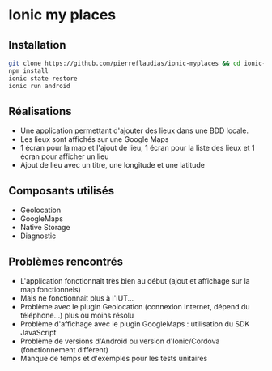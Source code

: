 # Ionic my places

## Installation

```bash
git clone https://github.com/pierreflaudias/ionic-myplaces && cd ionic-myplaces
npm install
ionic state restore
ionic run android
```

## Réalisations

- Une application permettant d'ajouter des lieux dans une BDD locale.
- Les lieux sont affichés sur une Google Maps
- 1 écran pour la map et l'ajout de lieu, 1 écran pour la liste des lieux et 1 écran pour afficher un lieu
- Ajout de lieu avec un titre, une longitude et une latitude

## Composants utilisés

- Geolocation
- GoogleMaps
- Native Storage
- Diagnostic

## Problèmes rencontrés

- L'application fonctionnait très bien au début (ajout et affichage sur la map fonctionnels)
- Mais ne fonctionnait plus à l'IUT...
- Problème avec le plugin Geolocation (connexion Internet, dépend du téléphone...) plus ou moins résolu
- Problème d'affichage avec le plugin GoogleMaps : utilisation du SDK JavaScript
- Problème de versions d'Android ou version d'Ionic/Cordova (fonctionnement différent)
- Manque de temps et d'exemples pour les tests unitaires
